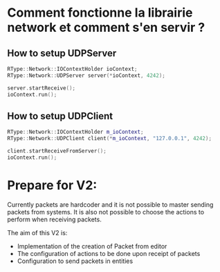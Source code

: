 # Comment fonctionne la librairie network et comment s'en servir ?

## How to setup UDPServer

```C++
RType::Network::IOContextHolder ioContext;
RType::Network::UDPServer server(*ioContext, 4242);

server.startReceive();
ioContext.run();
```

## How to setup UDPClient

```C++
RType::Network::IOContextHolder m_ioContext;
RType::Network::UDPClient client(*m_ioContext, "127.0.0.1", 4242);

client.startReceiveFromServer();
ioContext.run();
```

# Prepare for V2:
Currently packets are hardcoder and it is not possible to master sending packets from systems. It is also not possible to choose the actions to perform when receiving packets.

The aim of this V2 is:
- Implementation of the creation of Packet from editor
- The configuration of actions to be done upon receipt of packets
- Configuration to send packets in entities